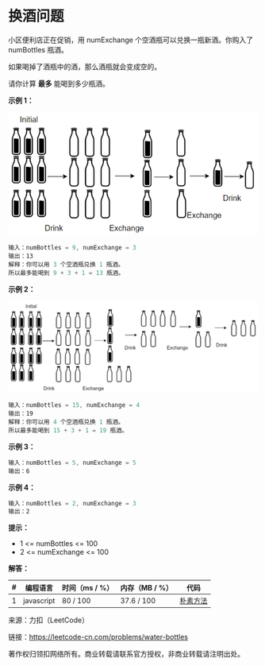 # 换酒问题

小区便利店正在促销，用 numExchange 个空酒瓶可以兑换一瓶新酒。你购入了 numBottles 瓶酒。

如果喝掉了酒瓶中的酒，那么酒瓶就会变成空的。

请你计算 **最多** 能喝到多少瓶酒。

**示例 1：**

![示例1](./eg1.png)

``` javascript
输入：numBottles = 9, numExchange = 3
输出：13
解释：你可以用 3 个空酒瓶兑换 1 瓶酒。
所以最多能喝到 9 + 3 + 1 = 13 瓶酒。
```

**示例 2：**

![示例2](./eg2.png)

``` javascript
输入：numBottles = 15, numExchange = 4
输出：19
解释：你可以用 4 个空酒瓶兑换 1 瓶酒。
所以最多能喝到 15 + 3 + 1 = 19 瓶酒。
```

**示例 3：**

``` javascript
输入：numBottles = 5, numExchange = 5
输出：6
```

**示例 4：**

``` javascript
输入：numBottles = 2, numExchange = 3
输出：2
```

**提示：**

- 1 <= numBottles <= 100
- 2 <= numExchange <= 100

**解答：**

**#**|**编程语言**|**时间（ms / %）**|**内存（MB / %）**|**代码**
--|--|--|--|--
1|javascript|80 / 100|37.6 / 100|[朴素方法](./javascript/ac_v1.js)

来源：力扣（LeetCode）

链接：https://leetcode-cn.com/problems/water-bottles

著作权归领扣网络所有。商业转载请联系官方授权，非商业转载请注明出处。
